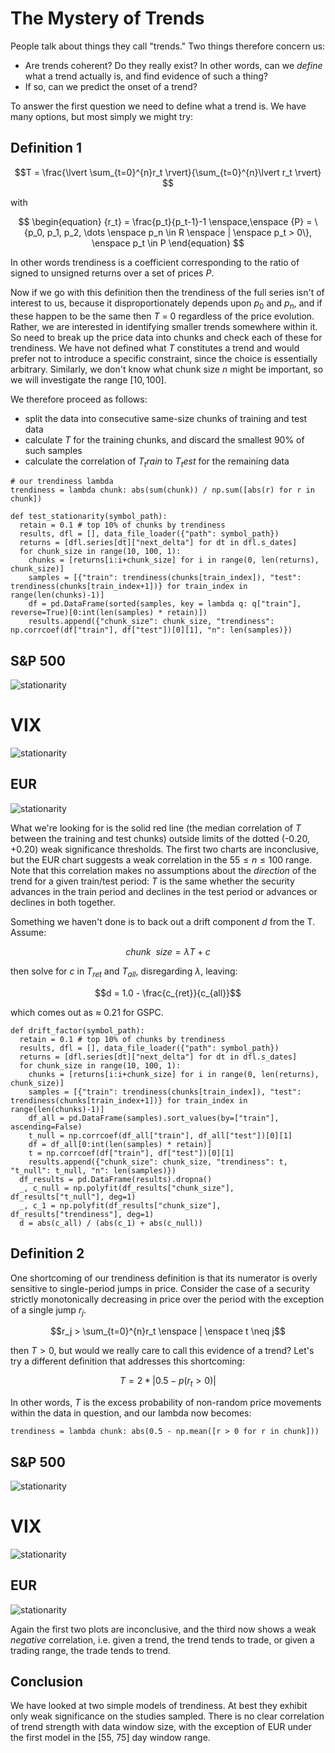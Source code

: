 
# The Mystery of Trends
People talk about things they call "trends." Two things therefore concern us:
- Are trends coherent? Do they really exist? In other words, can we *define* what a trend actually is, and find evidence of such a thing?
- If so, can we predict the onset of a trend?

To answer the first question we need to define what a trend is. We have many options, but most simply we might try:

## Definition 1
$$T = \frac{\lvert \sum_{t=0}^{n}r_t \rvert}{\sum_{t=0}^{n}\lvert r_t \rvert} $$

with

$$
\begin{equation}
{r_t} = \frac{p_t}{p_t-1}-1
\enspace,\enspace {P} = \{p_0, p_1, p_2, \dots \enspace p_n \in R \enspace | \enspace p_t > 0\}, \enspace p_t \in P
\end{equation}
$$

In other words trendiness is a coefficient corresponding to the ratio of signed to unsigned returns over a set of prices $P$. 

Now if we go with this definition then the trendiness of the full series isn't of interest to us, because it disproportionately depends upon $p_0$ and $p_n$, and if these happen to be the same then $T$ = 0 regardless of the price evolution. Rather, we are interested in identifying smaller trends somewhere within it. So need to break up the price data into chunks and check each of these for trendiness. We have not defined what $T$ constitutes a trend and would prefer not to introduce a specific constraint, since the choice is essentially arbitrary. Similarly, we don't know what chunk size $n$ might be important, so we will investigate the range $[10, 100]$.

We therefore proceed as follows:
- split the data into consecutive same-size chunks of training and test data
- calculate $T$ for the training chunks, and discard the smallest 90% of such samples
- calculate the correlation of $T_train$ to $T_test$ for the remaining data

```
# our trendiness lambda
trendiness = lambda chunk: abs(sum(chunk)) / np.sum([abs(r) for r in chunk])

def test_stationarity(symbol_path):
  retain = 0.1 # top 10% of chunks by trendiness
  results, dfl = [], data_file_loader({"path": symbol_path})
  returns = [dfl.series[dt]["next_delta"] for dt in dfl.s_dates]
  for chunk_size in range(10, 100, 1):
    chunks = [returns[i:i+chunk_size] for i in range(0, len(returns), chunk_size)]
    samples = [{"train": trendiness(chunks[train_index]), "test": trendiness(chunks[train_index+1])} for train_index in range(len(chunks)-1)]
    df = pd.DataFrame(sorted(samples, key = lambda q: q["train"], reverse=True)[0:int(len(samples) * retain)])
    results.append({"chunk_size": chunk_size, "trendiness": np.corrcoef(df["train"], df["test"])[0][1], "n": len(samples)})
```
## S&P 500
![stationarity](figs/trend_stationarity_gspc_t1.png)

# VIX
![stationarity](figs/trend_stationarity_vix_t1.png)

## EUR
![stationarity](figs/trend_stationarity_eur_t1.png)

What we're looking for is the solid red line (the median correlation of $T$ between the training and test chunks) outside limits of the dotted (-0.20, +0.20) weak significance thresholds. The first two charts are inconclusive, but the EUR chart suggests a weak correlation in the $55 \leq n \leq 100$ range. Note that this correlation makes no assumptions about the *direction* of the trend for a given train/test period: $T$ is the same whether the security advances in the train period and declines in the test period or advances or declines in both together. 

Something we haven't done is to back out a drift component $d$ from the T. Assume:

  $$chunk\enspace size = \lambda T + c $$

then solve for $c$ in $T_{ret}$ and $T_{all}$, disregarding $\lambda$, leaving:
  
  $$d = 1.0 - \frac{c_{ret}}{c_{all}}$$

which comes out as $\approx$ 0.21 for GSPC.

```
def drift_factor(symbol_path):
  retain = 0.1 # top 10% of chunks by trendiness
  results, dfl = [], data_file_loader({"path": symbol_path})
  returns = [dfl.series[dt]["next_delta"] for dt in dfl.s_dates]
  for chunk_size in range(10, 100, 1):
    chunks = [returns[i:i+chunk_size] for i in range(0, len(returns), chunk_size)]
    samples = [{"train": trendiness(chunks[train_index]), "test": trendiness(chunks[train_index+1])} for train_index in range(len(chunks)-1)]
    df_all = pd.DataFrame(samples).sort_values(by=["train"], ascending=False)
    t_null = np.corrcoef(df_all["train"], df_all["test"])[0][1]
    df = df_all[0:int(len(samples) * retain)]
    t = np.corrcoef(df["train"], df["test"])[0][1]
    results.append({"chunk_size": chunk_size, "trendiness": t, "t_null": t_null, "n": len(samples)})
  df_results = pd.DataFrame(results).dropna()
  _, c_null = np.polyfit(df_results["chunk_size"], df_results["t_null"], deg=1)
  _, c_1 = np.polyfit(df_results["chunk_size"], df_results["trendiness"], deg=1)
  d = abs(c_all) / (abs(c_1) + abs(c_null))
```

## Definition 2
One shortcoming of our trendiness definition is that its numerator is overly sensitive to single-period jumps in price. Consider the case of a security strictly monotonically decreasing in price over the period with the exception of a single jump $r_j$.

$$r_j > \sum_{t=0}^{n}r_t \enspace | \enspace t \neq j$$

then $T > 0$, but would we really care to call this evidence of a trend? Let's try a different definition that addresses this shortcoming:

$$T = 2 * \lvert 0.5 - p(r_t > 0) \rvert $$

In other words, $T$ is the excess probability of non-random price movements within the data in question, and our lambda now becomes:

```
trendiness = lambda chunk: abs(0.5 - np.mean([r > 0 for r in chunk]))
```

## S&P 500
![stationarity](figs/trend_stationarity_gspc_t2.png)

# VIX
![stationarity](figs/trend_stationarity_vix_t2.png)

## EUR
![stationarity](figs/trend_stationarity_eur_t2.png)

Again the first two plots are inconclusive, and the third now shows a weak *negative* correlation, i.e. given a trend, the trend tends to trade, or given a trading range, the trade tends to trend.

## Conclusion
We have looked at two simple models of trendiness. At best they exhibit only weak significance on the studies sampled. There is no clear correlation of trend strength with data window size, with the exception of EUR under the first model in the [55, 75] day window range.